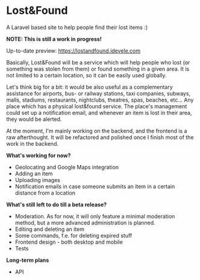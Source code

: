 # Lost&Found
A Laravel based site to help people find their lost items :)

**NOTE: This is still a work in progress!**

Up-to-date preview: https://lostandfound.idevele.com

Basically, Lost&Found will be a service which will help people who lost (or something was stolen from them) or found something in a given area. It is not limited to a certain location, so it can be easily used globally.

Let's think big for a bit: it would be also useful as a complementary assistance for airports, bus- or railway stations, taxi companies, subways, malls, stadiums, restaurants, nightclubs, theatres, spas, beaches, etc... Any place which has a physical lost&found service. The place's management could set up a notification email, and whenever an item is lost in their area, they would be alerted.

At the moment, I'm mainly working on the backend, and the frontend is a raw afterthought. It will be refactored and polished once I finish most of the work in the backend.

**What's working for now?**

- Geolocating and Google Maps integration
- Adding an item
- Uploading images
- Notification emails in case someone submits an item in a certain distance from a location

**What's still left to do till a beta release?**
- Moderation. As for now, it will only feature a minimal moderation method, but a more advanced administration is planned. 
- Editing and deleting an item
- Some commands, f.e. for deleting expired stuff
- Frontend design - both desktop and mobile
- Tests

**Long-term plans**
- API
